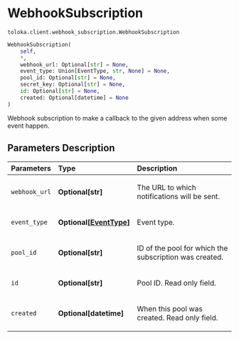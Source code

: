 # WebhookSubscription
`toloka.client.webhook_subscription.WebhookSubscription`

```python
WebhookSubscription(
    self,
    *,
    webhook_url: Optional[str] = None,
    event_type: Union[EventType, str, None] = None,
    pool_id: Optional[str] = None,
    secret_key: Optional[str] = None,
    id: Optional[str] = None,
    created: Optional[datetime] = None
)
```

Webhook subscription to make a callback to the given address when some event happen.

## Parameters Description

| Parameters | Type | Description |
| :----------| :----| :-----------|
`webhook_url`|**Optional\[str\]**|<p>The URL to which notifications will be sent.</p>
`event_type`|**Optional\[[EventType](toloka.client.webhook_subscription.WebhookSubscription.EventType.md)\]**|<p>Event type.</p>
`pool_id`|**Optional\[str\]**|<p>ID of the pool for which the subscription was created.</p>
`id`|**Optional\[str\]**|<p>Pool ID. Read only field.</p>
`created`|**Optional\[datetime\]**|<p>When this pool was created. Read only field.</p>
